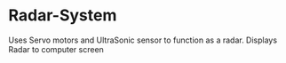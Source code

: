 # Radar-System
Uses Servo motors and UltraSonic sensor to function as a radar. Displays Radar to computer screen

